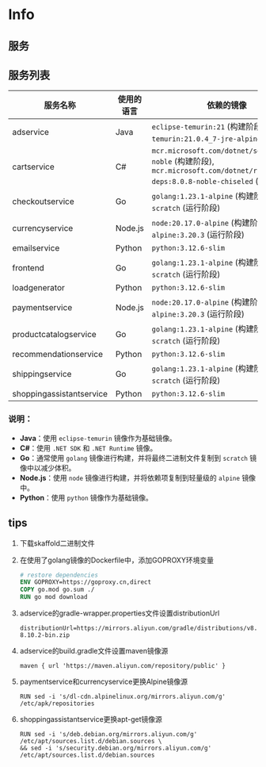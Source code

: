 # Info

## 服务
## 服务列表
| 服务名称                  | 使用的语言       | 依赖的镜像                                                                 |
|---------------------------|------------------|----------------------------------------------------------------------------|
| adservice                | Java             | `eclipse-temurin:21` (构建阶段), `eclipse-temurin:21.0.4_7-jre-alpine` (运行阶段) |
| cartservice              | C#               | `mcr.microsoft.com/dotnet/sdk:8.0.402-noble` (构建阶段), `mcr.microsoft.com/dotnet/runtime-deps:8.0.8-noble-chiseled` (运行阶段) |
| checkoutservice          | Go               | `golang:1.23.1-alpine` (构建阶段), `scratch` (运行阶段)                     |
| currencyservice          | Node.js          | `node:20.17.0-alpine` (构建阶段), `alpine:3.20.3` (运行阶段)               |
| emailservice             | Python           | `python:3.12.6-slim`                                                       |
| frontend                 | Go               | `golang:1.23.1-alpine` (构建阶段), `scratch` (运行阶段)                     |
| loadgenerator            | Python           | `python:3.12.6-slim`                                                       |
| paymentservice           | Node.js          | `node:20.17.0-alpine` (构建阶段), `alpine:3.20.3` (运行阶段)               |
| productcatalogservice    | Go               | `golang:1.23.1-alpine` (构建阶段), `scratch` (运行阶段)                     |
| recommendationservice    | Python           | `python:3.12.6-slim`                                                       |
| shippingservice          | Go               | `golang:1.23.1-alpine` (构建阶段), `scratch` (运行阶段)                     |
| shoppingassistantservice | Python           | `python:3.12.6-slim`                                                       |

### 说明：
- **Java**：使用 `eclipse-temurin` 镜像作为基础镜像。
- **C#**：使用 `.NET SDK` 和 `.NET Runtime` 镜像。
- **Go**：通常使用 `golang` 镜像进行构建，并将最终二进制文件复制到 `scratch` 镜像中以减少体积。
- **Node.js**：使用 `node` 镜像进行构建，并将依赖项复制到轻量级的 `alpine` 镜像中。
- **Python**：使用 `python` 镜像作为基础镜像。

## tips

1. 下载skaffold二进制文件

2. 在使用了golang镜像的Dockerfile中，添加GOPROXY环境变量
    ```Dockerfile
    # restore dependencies
    ENV GOPROXY=https://goproxy.cn,direct
    COPY go.mod go.sum ./
    RUN go mod download
    ```

3. adservice的gradle-wrapper.properties文件设置distributionUrl
    ```
    distributionUrl=https://mirrors.aliyun.com/gradle/distributions/v8.10.2/gradle-8.10.2-bin.zip
    ```

4. adservice的build.gradle文件设置maven镜像源
    ```
    maven { url 'https://maven.aliyun.com/repository/public' }
    ```

5. paymentservice和currencyservice更换Alpine镜像源
    ```
    RUN sed -i 's/dl-cdn.alpinelinux.org/mirrors.aliyun.com/g' /etc/apk/repositories
    ```

6. shoppingassistantservice更换apt-get镜像源
    ```
    RUN sed -i 's/deb.debian.org/mirrors.aliyun.com/g' /etc/apt/sources.list.d/debian.sources \
    && sed -i 's/security.debian.org/mirrors.aliyun.com/g' /etc/apt/sources.list.d/debian.sources
    ```
